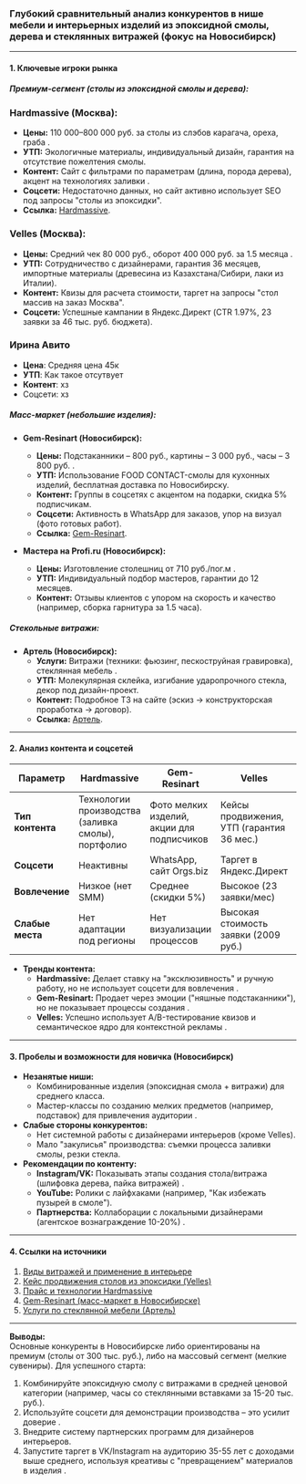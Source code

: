 ### Глубокий сравнительный анализ конкурентов в нише мебели и интерьерных изделий из эпоксидной смолы, дерева и стеклянных витражей (фокус на Новосибирск)  

---

#### **1. Ключевые игроки рынка**  
##### **Премиум-сегмент (столы из эпоксидной смолы и дерева):**  
### **Hardmassive (Москва):**  
  - **Цены:** 110 000–800 000 руб. за столы из слэбов карагача, ореха, граба .  
  - **УТП:** Экологичные материалы, индивидуальный дизайн, гарантия на отсутствие пожелтения смолы.  
  - **Контент:** Сайт с фильтрами по параметрам (длина, порода дерева), акцент на технологиях заливки .  
  - **Соцсети:** Недостаточно данных, но сайт активно использует SEO под запросы "столы из эпоксидки".  
  - **Ссылка:** [Hardmassive](https://hardmassive.ru/magazin/folder/stoly-iz-epoksidnoy-smoly).  

### **Velles (Москва):**  
  - **Цены:** Средний чек 80 000 руб., оборот 400 000 руб. за 1.5 месяца .  
  - **УТП:** Сотрудничество с дизайнерами, гарантия 36 месяцев, импортные материалы (древесина из Казахстана/Сибири, лаки из Италии).  
  - **Контент:** Квизы для расчета стоимости, таргет на запросы "стол массив на заказ Москва".  
  - **Соцсети:** Успешные кампании в Яндекс.Директ (CTR 1.97%, 23 заявки за 46 тыс. руб. бюджета).  

### **Ирина Авито**
- **Цена**: Средняя цена 45к
- **УТП**: Как такое отсутвует 
- **Контент**: хз
- Соцсети: хз

##### **Масс-маркет (небольшие изделия):**  
- **Gem-Resinart (Новосибирск):**  
  - **Цены:** Подстаканники – 800 руб., картины – 3 000 руб., часы – 3 800 руб. .  
  - **УТП:** Использование FOOD CONTACT-смолы для кухонных изделий, бесплатная доставка по Новосибирску.  
  - **Контент:** Группы в соцсетях с акцентом на подарки, скидка 5% подписчикам.  
  - **Соцсети:** Активность в WhatsApp для заказов, упор на визуал (фото готовых работ).  
  - **Ссылка:** [Gem-Resinart](https://g--e--m-resinart.orgs.biz/).  

- **Мастера на Profi.ru (Новосибирск):**  
  - **Цены:** Изготовление столешниц от 710 руб./пог.м .  
  - **УТП:** Индивидуальный подбор мастеров, гарантии до 12 месяцев.  
  - **Контент:** Отзывы клиентов с упором на скорость и качество (например, сборка гарнитура за 1.5 часа).  

##### **Стекольные витражи:**  
- **Артель (Новосибирск):**  
  - **Услуги:** Витражи (техники: фьюзинг, пескоструйная гравировка), стеклянная мебель .  
  - **УТП:** Молекулярная склейка, изгибание ударопрочного стекла, декор под дизайн-проект.  
  - **Контент:** Подробное ТЗ на сайте (эскиз → конструкторская проработка → договор).  
  - **Ссылка:** [Артель](http://maxmart.ru/produktsiya/mebel-iz-stekla).  

---

#### **2. Анализ контента и соцсетей**  
| **Параметр**     | **Hardmassive**                                    | **Gem-Resinart**                           | **Velles**                                | **Артель**                                 |     |
| ---------------- | -------------------------------------------------- | ------------------------------------------ | ----------------------------------------- | ------------------------------------------ | --- |
| **Тип контента** | Технологии производства (заливка смолы), портфолио | Фото мелких изделий, акции для подписчиков | Кейсы продвижения, УТП (гарантия 36 мес.) | Технические описания (фацет, моллирование) |     |
| **Соцсети**      | Неактивны                                          | WhatsApp, сайт Orgs.biz                    | Таргет в Яндекс.Директ                    | Сайт с формой заказа                       |     |
| **Вовлечение**   | Низкое (нет SMM)                                   | Среднее (скидки 5%)                        | Высокое (23 заявки/мес)                   | Низкое (упор на офлайн)                    |     |
| **Слабые места** | Нет адаптации под регионы                          | Нет визуализации процессов                 | Высокая стоимость заявки (2009 руб.)      | Сложность для массового потребителя        |     |

- **Тренды контента:**  
  - **Hardmassive:** Делает ставку на "эксклюзивность" и ручную работу, но не использует соцсети для вовлечения .  
  - **Gem-Resinart:** Продает через эмоции ("няшные подстаканники"), но не показывает процессы создания .  
  - **Velles:** Успешно использует A/B-тестирование квизов и семантическое ядро для контекстной рекламы .  

---

#### **3. Пробелы и возможности для новичка (Новосибирск)**  
- **Незанятые ниши:**  
  - Комбинированные изделия (эпоксидная смола + витражи) для среднего класса.  
  - Мастер-классы по созданию мелких предметов (например, подставок) для привлечения аудитории .  
- **Слабые стороны конкурентов:**  
  - Нет системной работы с дизайнерами интерьеров (кроме Velles).  
  - Мало "закулисья" производства: съемки процесса заливки смолы, резки стекла.  
- **Рекомендации по контенту:**  
  - **Instagram/VK:** Показывать этапы создания стола/витража (шлифовка дерева, пайка витражей) .  
  - **YouTube:** Ролики с лайфхаками (например, "Как избежать пузырей в смоле").  
  - **Партнерства:** Коллаборации с локальными дизайнерами (агентское вознаграждение 10-20%) .  

---

#### **4. Ссылки на источники**  
1. [Виды витражей и применение в интерьере](https://kramarev.ru/professionals/articles/vitrazhi-i-zerkala-igra-fantazii-i-sveta/)  
2. [Кейс продвижения столов из эпоксидки (Velles)](https://new-point.bz/cases/kontekst/kejs-velles/)  
3. [Прайс и технологии Hardmassive](https://hardmassive.ru/magazin/folder/stoly-iz-epoksidnoy-smoly)  
4. [Gem-Resinart (масс-маркет в Новосибирске)](https://g--e--m-resinart.orgs.biz/)  
5. [Услуги по стеклянной мебели (Артель)](http://maxmart.ru/produktsiya/mebel-iz-stekla)  

---

**Выводы:**  
Основные конкуренты в Новосибирске либо ориентированы на премиум (столы от 300 тыс. руб.), либо на массовый сегмент (мелкие сувениры). Для успешного старта:  
1. Комбинируйте эпоксидную смолу с витражами в средней ценовой категории (например, часы со стеклянными вставками за 15-20 тыс. руб.).  
2. Используйте соцсети для демонстрации производства – это усилит доверие .  
3. Внедрите систему партнерских программ для дизайнеров интерьеров.  
4. Запустите таргет в VK/Instagram на аудиторию 35-55 лет с доходами выше среднего, используя креативы с "превращением" материалов в изделия .